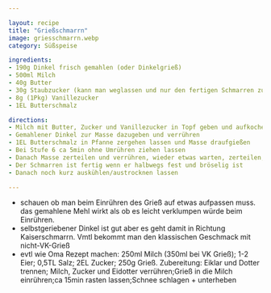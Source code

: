 ```yaml
---

layout: recipe
title: "Grießschmarrn"
image: griesschmarrn.webp
category: Süßspeise

ingredients:
- 190g Dinkel frisch gemahlen (oder Dinkelgrieß)
- 500ml Milch
- 40g Butter
- 30g Staubzucker (kann man weglassen und nur den fertigen Schmarren zuckern)
- 8g (1Pkg) Vanillezucker
- 1EL Butterschmalz

directions:
- Milch mit Butter, Zucker und Vanillezucker in Topf geben und aufkochen
- Gemahlener Dinkel zur Masse dazugeben und verrühren
- 1EL Butterschmalz in Pfanne zergehen lassen und Masse draufgießen
- Bei Stufe 6 ca 5min ohne Umrühren ziehen lassen
- Danach Masse zerteilen und verrühren, wieder etwas warten, zerteilen, etc (Stufe 6 oder 7)
- Der Schmarren ist fertig wenn er halbwegs fest und bröselig ist
- Danach noch kurz auskühlen/austrocknen lassen

---
```


- schauen ob man beim Einrühren des Grieß auf etwas aufpassen muss. das gemahlene Mehl wirkt als ob es leicht verklumpen würde beim Einrühren.
- selbstgeriebener Dinkel ist gut aber es geht damit in Richtung Kaiserschmarrn. Vmtl bekommt man den klassischen Geschmack mit nicht-VK-Grieß
- evtl wie Oma Rezept machen: 250ml Milch (350ml bei VK Grieß); 1-2 Eier; 0,5TL Salz; 2EL Zucker; 250g Grieß. Zubereitung: Eiklar und Dotter trennen; Milch, Zucker und Eidotter verrühren;Grieß in die Milch einrühren;ca 15min rasten lassen;Schnee schlagen + unterheben